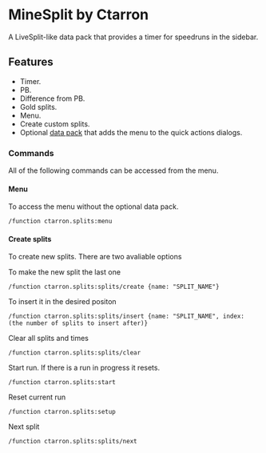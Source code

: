 # MineSplit by Ctarron

A LiveSplit-like data pack that provides a timer for speedruns in the sidebar.

## Features
- Timer.
- PB.
- Difference from PB.
- Gold splits.
- Menu.
- Create custom splits.
- Optional [data pack]() that adds the menu to the quick actions dialogs.

### Commands

All of the following commands can be accessed from the menu.

#### Menu
To access the menu without the optional data pack.

    /function ctarron.splits:menu

#### Create splits
To create new splits.
There are two avaliable options

To make the new split the last one

    /function ctarron.splits:splits/create {name: "SPLIT_NAME"}

To insert it in the desired positon

    /function ctarron.splits:splits/insert {name: "SPLIT_NAME", index: (the number of splits to insert after)}

Clear all splits and times

    /function ctarron.splits:splits/clear

Start run. If there is a run in progress it resets.

    /function ctarron.splits:start

Reset current run

    /function ctarron.splits:setup

Next split

    /function ctarron.splits:splits/next
